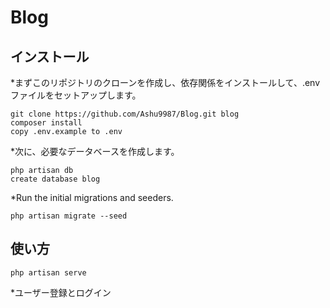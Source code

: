 # Blog

## インストール

\*まずこのリポジトリのクローンを作成し、依存関係をインストールして、.env ファイルをセットアップします。

```
git clone https://github.com/Ashu9987/Blog.git blog
composer install
copy .env.example to .env
```

\*次に、必要なデータベースを作成します。

```
php artisan db
create database blog
```

\*Run the initial migrations and seeders.

```
php artisan migrate --seed
```

## 使い方

```
php artisan serve
```

\*ユーザー登録とログイン
